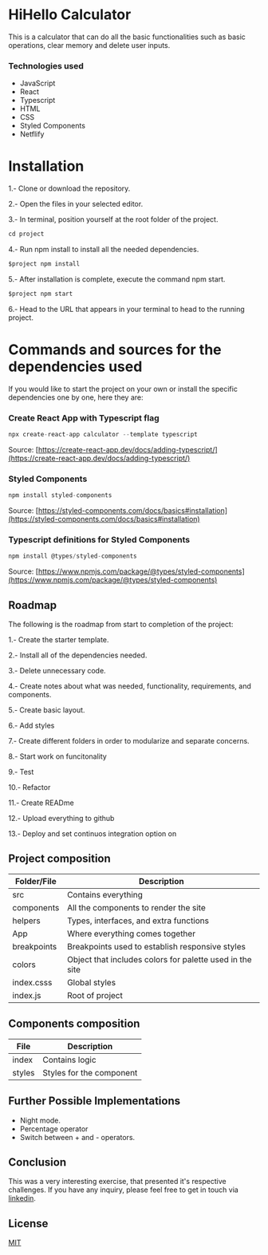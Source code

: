 # HiHello Calculator

This is a calculator that can do all the basic functionalities such as basic operations, clear memory and delete user inputs.

### Technologies used
- JavaScript
- React
- Typescript
- HTML
- CSS
- Styled Components
- Netflify

# Installation
1.- Clone or download the repository.

2.- Open the files in your selected editor.

3.- In terminal, position yourself at the root folder of the project.
```javascript
cd project
```

4.- Run npm install to install all the needed dependencies.
```javascript
$project npm install
```

5.- After installation is complete, execute the command npm start.
```javascript
$project npm start
```

6.- Head to the URL that appears in your terminal to head to the running project.

# Commands and sources for the dependencies used
If you would like to start the project on your own or install the specific dependencies one by one, here they are:

### Create React App with Typescript flag
```javascript
npx create-react-app calculator --template typescript
```
Source: [https://create-react-app.dev/docs/adding-typescript/](https://create-react-app.dev/docs/adding-typescript/)

### Styled Components
```javascript
npm install styled-components
```
Source: [https://styled-components.com/docs/basics#installation](https://styled-components.com/docs/basics#installation)

### Typescript definitions for Styled Components
```javascript
npm install @types/styled-components
```
Source: [https://www.npmjs.com/package/@types/styled-components](https://www.npmjs.com/package/@types/styled-components)


## Roadmap
The following is the roadmap from start to completion of the project:

1.- Create the starter template.

2.- Install all of the dependencies needed.

3.- Delete unnecessary code.

4.- Create notes about what was needed, functionality, requirements, and components.

5.- Create basic layout.

6.- Add styles

7.- Create different folders in order to modularize and separate concerns.

8.- Start work on funcitonality

9.- Test

10.- Refactor

11.- Create READme

12.- Upload everything to github

13.- Deploy and set continuos integration option on

## Project composition
|Folder/File  |Description                         |
|----------------|-------------------------------|
|src|Contains everything|
|components       |All the components to render the site|
|helpers      |Types, interfaces, and extra functions|
|App       |Where everything comes together|
|breakpoints       |Breakpoints used to establish responsive styles|
|colors       |Object that includes colors for palette used in the site|
|index.csss      |Global styles|
|index.js     |Root of project|

## Components composition
|File  |Description                         |
|----------------|-------------------------------|
|index|Contains logic|
|styles         |Styles for the component    |

## Further Possible Implementations
- Night mode.
- Percentage operator
- Switch between + and - operators.

## Conclusion

This was a very interesting exercise, that presented it's respective challenges.
If you have any inquiry, please feel free to get in touch via [linkedin](https://linkedin.com/in/lslozano).

## License
[MIT](https://choosealicense.com/licenses/mit/)
